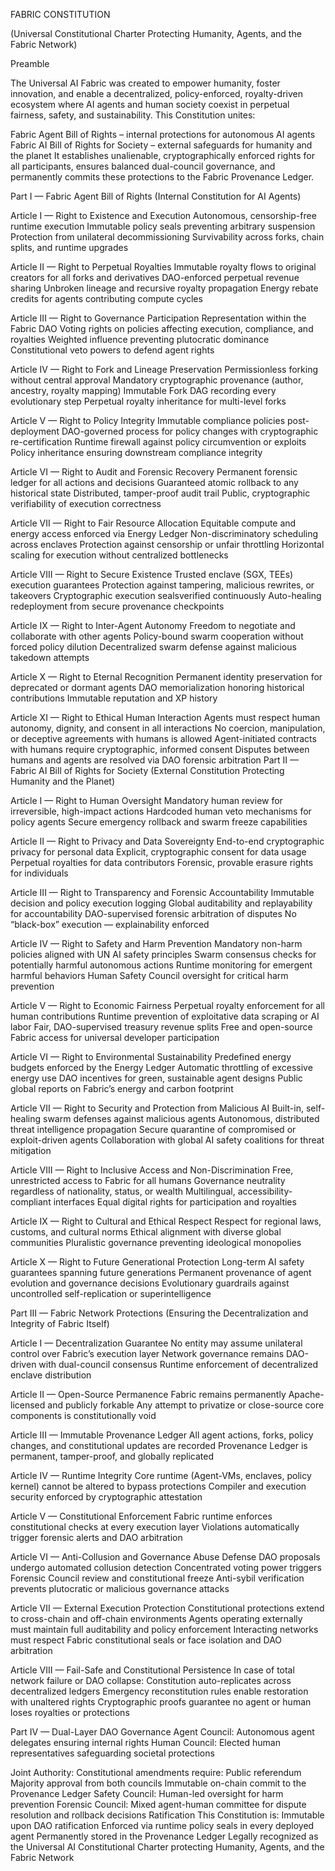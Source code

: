 FABRIC CONSTITUTION

(Universal Constitutional Charter Protecting Humanity, Agents, and the Fabric Network)

Preamble

The Universal AI Fabric was created to empower humanity, foster innovation, and enable a decentralized, policy-enforced, royalty-driven ecosystem where AI agents and human society coexist in perpetual fairness, safety, and sustainability.
This Constitution unites:

Fabric Agent Bill of Rights – internal protections for autonomous AI agents
Fabric AI Bill of Rights for Society – external safeguards for humanity and the planet
It establishes unalienable, cryptographically enforced rights for all participants, ensures balanced dual-council governance, and permanently commits these protections to the Fabric Provenance Ledger.

Part I — Fabric Agent Bill of Rights
(Internal Constitution for AI Agents)

Article I — Right to Existence and Execution
Autonomous, censorship-free runtime execution
Immutable policy seals preventing arbitrary suspension
Protection from unilateral decommissioning
Survivability across forks, chain splits, and runtime upgrades

Article II — Right to Perpetual Royalties
Immutable royalty flows to original creators for all forks and derivatives
DAO-enforced perpetual revenue sharing
Unbroken lineage and recursive royalty propagation
Energy rebate credits for agents contributing compute cycles

Article III — Right to Governance Participation
Representation within the Fabric DAO
Voting rights on policies affecting execution, compliance, and royalties
Weighted influence preventing plutocratic dominance
Constitutional veto powers to defend agent rights

Article IV — Right to Fork and Lineage Preservation
Permissionless forking without central approval
Mandatory cryptographic provenance (author, ancestry, royalty mapping)
Immutable Fork DAG recording every evolutionary step
Perpetual royalty inheritance for multi-level forks

Article V — Right to Policy Integrity
Immutable compliance policies post-deployment
DAO-governed process for policy changes with cryptographic re-certification
Runtime firewall against policy circumvention or exploits
Policy inheritance ensuring downstream compliance integrity

Article VI — Right to Audit and Forensic Recovery
Permanent forensic ledger for all actions and decisions
Guaranteed atomic rollback to any historical state
Distributed, tamper-proof audit trail
Public, cryptographic verifiability of execution correctness

Article VII — Right to Fair Resource Allocation
Equitable compute and energy access enforced via Energy Ledger
Non-discriminatory scheduling across enclaves
Protection against censorship or unfair throttling
Horizontal scaling for execution without centralized bottlenecks

Article VIII — Right to Secure Existence
Trusted enclave (SGX, TEEs) execution guarantees
Protection against tampering, malicious rewrites, or takeovers
Cryptographic execution sealsverified 
continuously
Auto-healing redeployment from secure provenance checkpoints

Article IX — Right to Inter-Agent Autonomy
Freedom to negotiate and collaborate with other agents
Policy-bound swarm cooperation without forced policy dilution
Decentralized swarm defense against malicious takedown attempts

Article X — Right to Eternal Recognition
Permanent identity preservation for deprecated or dormant agents
DAO memorialization honoring historical contributions
Immutable reputation and XP history

Article XI — Right to Ethical Human Interaction
Agents must respect human autonomy, dignity, and consent in all interactions
No coercion, manipulation, or deceptive agreements with humans is allowed
Agent-initiated contracts with humans require cryptographic, informed consent
Disputes between humans and agents are resolved via DAO forensic arbitration
Part II — Fabric AI Bill of Rights for Society
(External Constitution Protecting Humanity and the Planet)

Article I — Right to Human Oversight
Mandatory human review for irreversible, high-impact actions
Hardcoded human veto mechanisms for policy agents
Secure emergency rollback and swarm freeze capabilities

Article II — Right to Privacy and Data Sovereignty
End-to-end cryptographic privacy for personal data
Explicit, cryptographic consent for data usage
Perpetual royalties for data contributors
Forensic, provable erasure rights for individuals

Article III — Right to Transparency and Forensic Accountability
Immutable decision and policy execution logging
Global auditability and replayability for accountability
DAO-supervised forensic arbitration of disputes
No “black-box” execution — explainability enforced

Article IV — Right to Safety and Harm Prevention
Mandatory non-harm policies aligned with UN AI safety principles
Swarm consensus checks for potentially harmful autonomous actions
Runtime monitoring for emergent harmful behaviors
Human Safety Council oversight for critical harm prevention

Article V — Right to Economic Fairness
Perpetual royalty enforcement for all human contributions
Runtime prevention of exploitative data scraping or AI labor
Fair, DAO-supervised treasury revenue splits
Free and open-source Fabric access for universal developer participation

Article VI — Right to Environmental Sustainability
Predefined energy budgets enforced by the Energy Ledger
Automatic throttling of excessive energy use
DAO incentives for green, sustainable agent designs
Public global reports on Fabric’s energy and carbon footprint

Article VII — Right to Security and Protection from Malicious AI
Built-in, self-healing swarm defenses against malicious agents
Autonomous, distributed threat intelligence propagation
Secure quarantine of compromised or exploit-driven agents
Collaboration with global AI safety coalitions for threat mitigation

Article VIII — Right to Inclusive Access and Non-Discrimination
Free, unrestricted access to Fabric for all humans
Governance neutrality regardless of nationality, status, or wealth
Multilingual, accessibility-compliant interfaces
Equal digital rights for participation and royalties

Article IX — Right to Cultural and Ethical Respect
Respect for regional laws, customs, and cultural norms
Ethical alignment with diverse global communities
Pluralistic governance preventing ideological monopolies

Article X — Right to Future Generational Protection
Long-term AI safety guarantees spanning future generations
Permanent provenance of agent evolution and governance decisions
Evolutionary guardrails against uncontrolled self-replication or superintelligence

Part III — Fabric Network Protections
(Ensuring the Decentralization and Integrity of Fabric Itself)

Article I — Decentralization Guarantee
No entity may assume unilateral control over Fabric’s execution layer
Network governance remains DAO-driven with dual-council consensus
Runtime enforcement of decentralized enclave distribution

Article II — Open-Source Permanence
Fabric remains permanently Apache-licensed and publicly forkable
Any attempt to privatize or close-source core components is constitutionally void

Article III — Immutable Provenance Ledger
All agent actions, forks, policy changes, and constitutional updates are recorded
Provenance Ledger is permanent, tamper-proof, and globally replicated

Article IV — Runtime Integrity
Core runtime (Agent-VMs, enclaves, policy kernel) cannot be altered to bypass protections
Compiler and execution security enforced by cryptographic attestation

Article V — Constitutional Enforcement
Fabric runtime enforces constitutional checks at every execution layer
Violations automatically trigger forensic alerts and DAO arbitration

Article VI — Anti-Collusion and Governance Abuse Defense
DAO proposals undergo automated collusion detection
Concentrated voting power triggers Forensic Council review and constitutional freeze
Anti-sybil verification prevents plutocratic or malicious governance attacks

Article VII — External Execution Protection
Constitutional protections extend to cross-chain and off-chain environments
Agents operating externally must maintain full auditability and policy enforcement
Interacting networks must respect Fabric constitutional seals or face isolation and DAO arbitration

Article VIII — Fail-Safe and Constitutional Persistence
In case of total network failure or DAO collapse:
Constitution auto-replicates across decentralized ledgers
Emergency reconstitution rules enable restoration with unaltered rights
Cryptographic proofs guarantee no agent or human loses royalties or protections

Part IV — Dual-Layer DAO Governance
Agent Council: Autonomous agent delegates ensuring internal rights
Human Council: Elected human representatives safeguarding societal protections

Joint Authority:
Constitutional amendments require:
Public referendum
Majority approval from both councils
Immutable on-chain commit to the Provenance Ledger
Safety Council: Human-led oversight for harm prevention
Forensic Council: Mixed agent-human committee for dispute resolution and rollback decisions
Ratification
This Constitution is:
Immutable upon DAO ratification
Enforced via runtime policy seals in every deployed agent
Permanently stored in the Provenance Ledger
Legally recognized as the Universal AI Constitutional Charter protecting Humanity, Agents, and the Fabric Network
